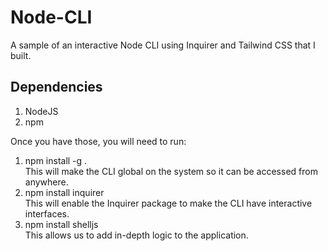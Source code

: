 # Node-CLI
A sample of an interactive Node CLI using Inquirer and Tailwind CSS that I built.

## Dependencies
1) NodeJS
2) npm

Once you have those, you will need to run:
1) npm install -g . 
<br>This will make the CLI global on the system so it can be accessed from anywhere.
2) npm install inquirer
<br>This will enable the Inquirer package to make the CLI have interactive interfaces.
3) npm install shelljs
<br>This allows us to add in-depth logic to the application.

